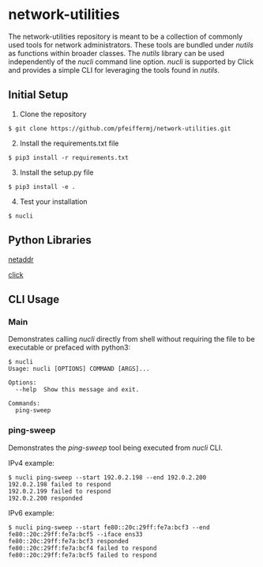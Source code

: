 # network-utilities

The network-utilities repository is meant to be a collection of commonly used tools for network administrators.  These tools are bundled under *nutils* as functions within broader classes.  The *nutils* library can be used independently of the *nucli* command line option.  *nucli* is supported by Click and provides a simple CLI for leveraging the tools found in *nutils*.

## Initial Setup

1. Clone the repository
```
$ git clone https://github.com/pfeiffermj/network-utilities.git
```
2. Install the requirements.txt file
```
$ pip3 install -r requirements.txt
```
3. Install the setup.py file
```
$ pip3 install -e .
```
4. Test your installation
```
$ nucli
```

## Python Libraries

[netaddr](https://netaddr.readthedocs.io/en/latest/introduction.html)

[click](https://click.palletsprojects.com/en/7.x/)

## CLI Usage

### Main

Demonstrates calling *nucli* directly from shell without requiring the file to be executable or prefaced with python3:

```
$ nucli
Usage: nucli [OPTIONS] COMMAND [ARGS]...

Options:
  --help  Show this message and exit.

Commands:
  ping-sweep
```

### ping-sweep

Demonstrates the *ping-sweep* tool being executed from *nucli* CLI.

IPv4 example:

```
$ nucli ping-sweep --start 192.0.2.198 --end 192.0.2.200
192.0.2.198 failed to respond
192.0.2.199 failed to respond
192.0.2.200 responded
```

IPv6 example:

```
$ nucli ping-sweep --start fe80::20c:29ff:fe7a:bcf3 --end fe80::20c:29ff:fe7a:bcf5 --iface ens33
fe80::20c:29ff:fe7a:bcf3 responded
fe80::20c:29ff:fe7a:bcf4 failed to respond
fe80::20c:29ff:fe7a:bcf5 failed to respond
```
